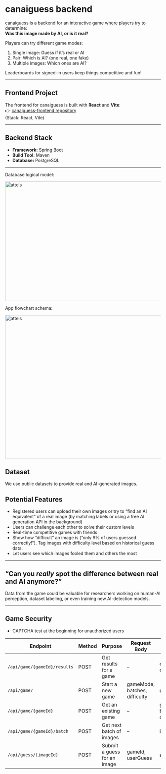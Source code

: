 # canaiguess backend

canaiguess is a backend for an interactive game where players try to determine:  
**Was this image made by AI, or is it real?**

Players can try different game modes:
1. Single image: Guess if it’s real or AI
2. Pair: Which is AI? (one real, one fake)
3. Multiple images: Which ones are AI?

Leaderboards for signed-in users keep things competitive and fun!

---

## **Frontend Project**

The frontend for canaiguess is built with **React** and **Vite**:  
👉 [canaiguess-frontend repository](https://github.com/JavaBootcampJuly2025/canaiguess-frontend)  
(Stack: React, Vite)

---

## **Backend Stack**

- **Framework:** Spring Boot
- **Build Tool:** Maven
- **Database:** PostgreSQL

---

Database logical model:

<img width="744" height="386" alt="attels" src="https://github.com/user-attachments/assets/e0064cbd-64be-4a02-addd-730138dfea0b" />

App flowchart schema:

<img width="1180" height="465" alt="attels" src="https://github.com/user-attachments/assets/211fff08-5cf4-4fb0-9a70-552ebc0ca02b" />

## Dataset

We use public datasets to provide real and AI-generated images.

## **Potential Features**

- Registered users can upload their own images or try to “find an AI equivalent” of a real image (by matching labels or using a free AI generation API in the background)
- Users can challenge each other to solve their custom levels
- Real-time competitive games with friends
- Show how “difficult” an image is (“only 9% of users guessed correctly!”). Tag images with difficulty level based on historical guess data.
- Let users see which images fooled them and others the most

---

## **“Can you _really_ spot the difference between real and AI anymore?”**

Data from the game could be valuable for researchers working on human-AI perception, dataset labeling, or even training new AI-detection models.

---

## **Game Security**

- CAPTCHA test at the beginning for unauthorized users

| Endpoint                     | Method | Purpose                     | Request Body                  | Response Body                     |
| ---------------------------- | ------ | --------------------------- | ----------------------------- | --------------------------------- |
| `/api/game/{gameId}/results` | POST   | Get results for a game      | –                             | correct, false counts             |
| `/api/game/`                 | POST   | Start a new game            | gameMode, batches, difficulty | gameId                            |
| `/api/game/{gameId}`         | POST   | Get an existing game        | –                             | gameMode, batchesLeft, difficulty |
| `/api/game/{gameId}/batch`   | POST   | Get next batch of images    | –                             | imageId                           |
| `/api/guess/{imageId}`       | POST   | Submit a guess for an image | gameId, userGuess             | answerCorrect                     |
